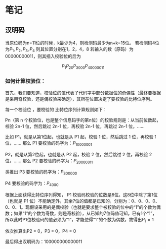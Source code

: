 # 笔记

## 汉明码

当原位码为n=11位的时候，k最少为4，则检测码最少为n+k=15位。
若检测码4位为$P_1,P_2,P_3,P_4$
则其位置分别在1，2，4，8
若输入的数（原码）为00000000011，则其插入校验位的后为

$$P_1P_20P_3000P_40000011$$

### 如何计算校验位：

首先，我们要知道，校验位的值代表了代码字中部分数据位的奇偶性（最终要根据是采用奇校验，还是偶校验来确定），其所在位置决定了要校验的比特位序列。

每一个校验位 ，要校验的 比特位序列计算规则如下：

Pn（第 n 个校验位，也是整个信息码字的第n位）的校验规则是：从当前位数起，校验 2n-1 位，然后跳过 2n-1 位，再校验 2n-1 位，再跳过 2n-1 位，……

比如 P1，就是从第1位起，也就是从 P1 起，校验 1 位，然后跳过 1 位，再校验 1 位，......
那么 P1 要校验的码字为：$P_10000001$

P2，就是从第2位起，也就是从 P2 起，校验 2 位，然后跳过 2 位，再校验 2 位，......
那么 P2 要校验的码字为：$P_20000011$

类推出 P3 要校验的码字为：$P_300000$

P4 要校验的码字为：$P_4000$

根据上面获得比特位序列得知， P1 校验码校验的位数是8位。这8位中除了第1位（也就是 P1 位）不能确定外，其余7位的值都是已知的，分别为：0、0、0、0、0、0、1。现假设采用的是偶校验（也就是要求整个被校验的位中的“1”的个数为偶数；如果“1”的个数为奇数，则是奇校验），从已知的7位码值可知，已有1个“1”，所以此时P1位校验码的值必须为“1”，才能使得“1”的个数为偶数，故得出$P_1 = 1$

依次推算出P2 = 0，P3 = 0，P4 = 0

最后得出汉明码为：$100000000000011$
